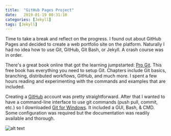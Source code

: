 ```yaml
---
title:  "GitHub Pages Project"
date:   2019-01-19 00:31:10
categories: [Jekyll]
tags: [Jekyll]
---
```

Time to take a break and reflect on the progress. I found out about GitHub Pages and decided to create a web portfolio site on the platform. Naturally I had no idea how to use Git, GitHub, Git Bash, or Jekyll. A crash course was in order.

There's a great book online that got the learning jumpstarted: [Pro Git][pro-git-book]. This free book has everything you need to setup Git. Chapters include Git basics, branching, distributed workflows, GitHub, and much more. I spent a few hours reading and experimenting with the commands and examples that are included.

Creating a [GitHub][github-home] account was pretty straightforward. After that I wanted to have a command-line interface to use git commands (push pull, commit, etc.) so I downloaded [Git for Windows][git-for-windows]. It included a GUI, Bash, & CMD. Some configuration was required but the documentation was readily available and thorough.

![alt text][git-bash]


[pro-git-book]: https://git-scm.com/book/en/v2
[github-home]: https://github.com
[git-for-windows]: https://git-scm.com/downloads
[git-bash]: https://csanes.github.io/images/git-bash-ss.jpg "Git Bash for Windows"
